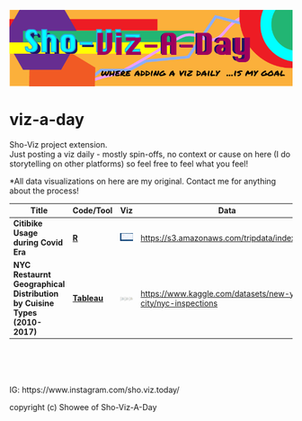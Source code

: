 
![](img/viz-a-day_line.png)


# viz-a-day
Sho-Viz project extension.  
Just posting a viz daily - mostly spin-offs, no context or cause on here (I do storytelling on other platforms) so feel free to feel what you feel!

*All data visualizations on here are my original. Contact me for anything about the process!
<br>

Title|Code/Tool|Viz|Data
-|-|-|-
**Citibike Usage during Covid Era**|[**R**](codes/shoviz1_citi-line.r)|<a href = "viz/citibike_lineplot.png"><img src = "viz/citibike_lineplot.png" width=300></a>|https://s3.amazonaws.com/tripdata/index.html
**NYC Restaurnt Geographical Distribution by Cuisine Types (2010-2017)** | [**Tableau**](https://public.tableau.com/app/profile/shokolatte.tachikawa/viz/CourseraNYUNYCRestaurantInspection_ShokolatteTachikawa/DistributionMap) | <a href = "viz/restaurant-map.png"><img src = "viz/restaurant-map.png" width=300></a>| https://www.kaggle.com/datasets/new-york-city/nyc-inspections 


<br>
<br>
<br>
<br>
IG: https://www.instagram.com/sho.viz.today/

copyright (c) Showee of Sho-Viz-A-Day
